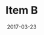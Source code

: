 ---
title: Item B
date: 2017-03-23
publishdate: 2017-03-24
menu:
    main:
        parent: Research
weight: 10
nav: false
---